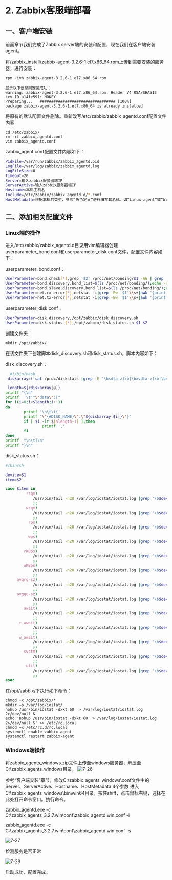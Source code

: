 # 2. Zabbix客服端部署

## 一、客户端安装

前面章节我们完成了Zabbix server端的安装和配置，现在我们在客户端安装agent。

将/zabbix\_install/zabbix-agent-3.2.6-1.el7.x86\_64.rpm上传到需要安装的服务器，进行安装：

```text
rpm -ivh zabbix-agent-3.2.6-1.el7.x86_64.rpm
```

```text
显示以下信息则安装成功：
warning: zabbix-agent-3.2.6-1.el7.x86_64.rpm: Header V4 RSA/SHA512 
key ID a14fe591: NOKEY
Preparing...   ################################# [100%]
package zabbix-agent-3.2.6-1.el7.x86_64 is already installed
```

将原有的默认配置文件删除。重新改写/etc/zabbix/zabbix\_agentd.conf配置文件内容

```text
cd /etc/zabbix/
rm -rf zabbix_agentd.conf
vim zabbix_agentd.conf
```

zabbix\_agent.conf配置文件内容如下：

```bash
PidFile=/var/run/zabbix/zabbix_agentd.pid
LogFile=/var/log/zabbix/zabbix_agentd.log
LogFileSize=0
Timeout=20
Server=输入zabbix服务器端IP
ServerActive=输入zabbix服务器端IP
Hostname=本机主机名
Include=/etc/zabbix/zabbix_agentd.d/*.conf
HostMetadata=根据本机的类型，参考“角色定义”进行填写其名称。如“Linux-agent”或“Windows-agent”
```

## 二、添加相关配置文件

### Linux端的操作

进入/etc/zabbix/zabbix\_agentd.d目录用vim编辑器创建userparameter\_bond.conf和userparameter\_disk.conf文件，配置文件内容如下：

userparameter\_bond.conf：

```bash
UserParameter=bond.check[*],grep '$2' /proc/net/bonding/$1 -A6 | grep '$3' -m 1 | sed -n -e 's/^.*: //p'
UserParameter=bond.discovery,bond_list=$(ls /proc/net/bonding/);echo -n '{"data":[';for b in ${bond_list}; do echo -n "{\"{#BOND_IF}\": \"$b\"},";done |sed -e 's:\},$:\}:';echo -n ']}';
UserParameter=bond.slave.discovery,bond_list=$(ls /proc/net/bonding/);echo -n '{"data":[';for b in $bond_list;do if_list=$(grep 'Slave Interface' /proc/net/bonding/${b} | sed -n -e 's/^.*: //p');for i in $if_list;do echo -n "{\"{#BOND_IF}\": \"$b\", ";echo -n "\"{#SLAVE_IF}\": \"$i\"},";done;done|sed -e 's:\},$:\}:';echo -n ']}';
UserParameter=net.rx-error[*],netstat -i|grep -Ew '$1'\\s+|awk '{print $$4}'
UserParameter=net.tx-error[*],netstat -i|grep -Ew '$1'\\s+|awk '{print $$8}'
```

userparameter\_disk.conf：

```bash
UserParameter=disk.discovery,/opt/zabbix/disk_discovery.sh 
UserParameter=disk.status-[*],/opt/zabbix/disk_status.sh $1 $2
```

创建文件夹：

```text
mkdir /opt/zabbix/
```

在该文件夹下创建脚本disk\_discovery.sh和disk\_status.sh，脚本内容如下：

disk\_discovery.sh：

```bash
  #!/bin/bash
 diskarray=(`cat /proc/diskstats |grep -E "\bsd[a-z]\b|\bxvd[a-z]\b|\bvd[a-z]\b"|awk '{print $3}'|sort|uniq   2>/dev/null`)

 length=${#diskarray[@]}
printf "{\n"
printf  '\t'"\"data\":["
for ((i=0;i<$length;i++))
do
        printf '\n\t\t{'
        printf "\"{#DISK_NAME}\":\"${diskarray[$i]}\"}"
        if [ $i -lt $[$length-1] ];then
                printf ','
        fi
done
printf  "\n\t]\n"
printf "}\n"
```

disk\_status.sh：

```bash
#/bin/sh

device=$1
item=$2

case $item in
         rrqm)
            /usr/bin/tail -n20 /var/log/iostat/iostat.log |grep "\b$device\b"|tail -1|awk '{print $2}'
            ;;
         wrqm)
            /usr/bin/tail -n20 /var/log/iostat/iostat.log |grep "\b$device\b"|tail -1|awk '{print $3}'
            ;;
          rps)
            /usr/bin/tail -n20 /var/log/iostat/iostat.log |grep "\b$device\b"|tail -1|awk '{print $4}'
            ;;
          wps)
            /usr/bin/tail -n20 /var/log/iostat/iostat.log |grep "\b$device\b" |tail -1|awk '{print $5}'
            ;;
        rKBps)
            /usr/bin/tail -n20 /var/log/iostat/iostat.log |grep "\b$device\b" |tail -1|awk '{print $6}'
            ;;
        wKBps)
            /usr/bin/tail -n20 /var/log/iostat/iostat.log |grep "\b$device\b" |tail -1|awk '{print $7}'
            ;;
     avgrq-sz)
            /usr/bin/tail -n20 /var/log/iostat/iostat.log |grep "\b$device\b" |tail -1|awk '{print $8}'
            ;;
     avgqu-sz)
            /usr/bin/tail -n20 /var/log/iostat/iostat.log |grep "\b$device\b" |tail -1|awk '{print $9}'
            ;;
        await)
            /usr/bin/tail -n20 /var/log/iostat/iostat.log |grep "\b$device\b" |tail -1|awk '{print $10}'
            ;;
      r_await)
            /usr/bin/tail -n20 /var/log/iostat/iostat.log |grep "\b$device\b" |tail -1|awk '{print $11}'
            ;;
      w_await)
            /usr/bin/tail -n20 /var/log/iostat/iostat.log |grep "\b$device\b" |tail -1|awk '{print $12}'
            ;;
        svctm)
            /usr/bin/tail -n20 /var/log/iostat/iostat.log |grep "\b$device\b" |tail -1|awk '{print $13}'
            ;;
         util)
            /usr/bin/tail -n20 /var/log/iostat/iostat.log |grep "\b$device\b" |tail -1|awk '{print $14}'
            ;;
esac
```

在/opt/zabbix/下执行如下命令：

```text
chmod +x /opt/zabbix/*
mkdir –p /var/log/iostat/
nohup /usr/bin/iostat -dxkt 60  > /var/log/iostat/iostat.log 2>/dev/null &
echo 'nohup /usr/bin/iostat -dxkt 60  > /var/log/iostat/iostat.log 2>/dev/null &' >> /etc/rc.local
chmod +x /etc/rc.d/rc.local
systemctl enable zabbix-agent
systemctl restart zabbix-agent
```

### Windows端操作

将zabbix\_agents\_windows.zip文件上传至windows服务器，解压至C:\zabbix\_agents\_windows目录。 ![7-26](http://pded8ke3e.bkt.clouddn.com/7-26.png)

参考“客户端安装”章节，修改C:\zabbix\_agents\_windows\conf文件中的 Server、ServerActive、Hostname、HostMetadata 4个参数 进入C:\zabbix\_agents\_windows\bin\win64目录，按住shift，点击鼠标右键，选择在此处打开命令窗口。执行命令。 

zabbix\_agentd.exe -c C:\zabbix\_agents\_3.2.7.win\conf\zabbix\_agentd.win.conf -i 

zabbix\_agentd.exe -c C:\zabbix\_agents\_3.2.7.win\conf\zabbix\_agentd.win.conf -s

 ![7-27](http://pded8ke3e.bkt.clouddn.com/7-27.png)

检测服务是否正常

 ![7-28](http://pded8ke3e.bkt.clouddn.com/7-28.png)

启动成功，配置完成。

